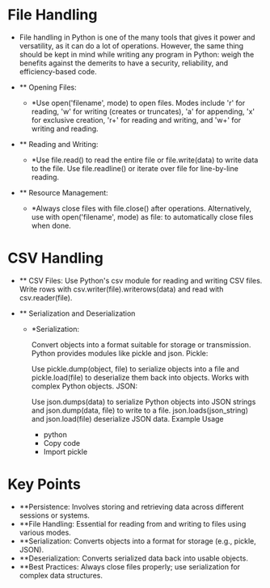 # File Handling
 - File handling in Python is one of the many tools that gives it power and versatility, as it can do a lot of operations. However, the same thing should be kept in mind while writing any program in Python: weigh the benefits against the demerits to have a security, reliability, and efficiency-based code.
 
- ** Opening Files:
	
	- *Use open('filename', mode) to open files. Modes include 'r' for reading, 'w' for writing (creates or truncates), 'a' for appending, 'x' for exclusive creation, 'r+' for reading and writing, and 'w+' for writing and reading.

- ** Reading and Writing:

	- *Use file.read() to read the entire file or file.write(data) to write data to the file. Use file.readline() or iterate over file for line-by-line reading.

- ** Resource Management:

	- *Always close files with file.close() after operations. Alternatively, use with open('filename', mode) as file: to automatically close files when done.
	
# CSV Handling
- ** CSV Files:
	Use Python's csv module for reading and writing CSV files. Write rows with csv.writer(file).writerows(data) and read with csv.reader(file).

- ** Serialization and Deserialization
  - *Serialization:

	Convert objects into a format suitable for storage or transmission. Python provides modules like pickle and json.
	Pickle:

	Use pickle.dump(object, file) to serialize objects into a file and pickle.load(file) to deserialize them back into objects. Works with complex Python objects.
	JSON:

	Use json.dumps(data) to serialize Python objects into JSON strings and json.dump(data, file) to write to a file. json.loads(json_string) and json.load(file) deserialize JSON data.
	Example Usage
	- python
	- Copy code
	- Import pickle


# Key Points
- **Persistence: Involves storing and retrieving data across different sessions or systems.
- **File Handling: Essential for reading from and writing to files using various modes.
- **Serialization: Converts objects into a format for storage (e.g., pickle, JSON).
- **Deserialization: Converts serialized data back into usable objects.
- **Best Practices: Always close files properly; use serialization for complex data structures.
